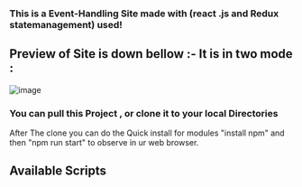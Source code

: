 ### This is a Event-Handling Site made with (react .js and Redux statemanagement) used!

## Preview of Site is down bellow :- It is in two mode : 
![image](https://user-images.githubusercontent.com/88974573/180918167-02ae96de-1af5-47c9-b8af-61a64013e587.png)





### You can pull this Project , or clone it to your local Directories 
After The clone you can do the Quick install for modules "install npm" and then "npm run start" to observe in ur web browser.
## Available Scripts



